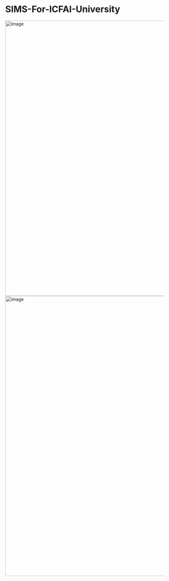 # SIMS-For-ICFAI-University
<img width="1919" height="876" alt="image" src="https://github.com/user-attachments/assets/38201dcb-5795-49bd-b1e9-2decd8a664c8" />

<img width="1919" height="891" alt="image" src="https://github.com/user-attachments/assets/cb16ea13-afee-4b71-b5ce-6c6a4664e265" />

